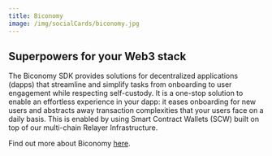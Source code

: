 ```yaml
---
title: Biconomy
image: /img/socialCards/biconomy.jpg
---
```


## Superpowers for your Web3 stack

The Biconomy SDK provides solutions for decentralized applications (dapps) that streamline and simplify tasks from onboarding to user engagement while respecting self-custody. It is a one-stop solution to enable an effortless experience in your dapp: it eases onboarding for new users and abstracts away transaction complexities that your users face on a daily basis. This is enabled by using Smart Contract Wallets (SCW) built on top of our multi-chain Relayer Infrastructure.

Find out more about Biconomy [here](https://www.biconomy.io/).
